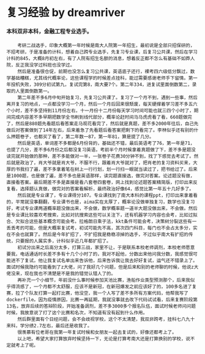 # 复习经验 by dreamriver

#### 本科双非本科，金融工程专业选手。

		考研二战选手，印象大概第一年时候是南大人院第一年招生，最初说是全部只招保研的，不招考研，于是准备的计科，想着自己跨专业选手，先复习专业课，后复习公共课，然后在学习计科的845，大概8月初左右，有了人院有招生名额的消息，想着反正都不怎么有基础不如莽人院，反正我没学过科班也没学过。
		然后是准备很仓促，前期也没怎么复习公共课，英语底子还行，裸考四六级低分飘过，数学基础糟糕，尤其线代概率论，这些课程学的时候差点挂科，能过需要感谢老师手下留情。第一年投机失败，309分初试第九，复试完第8，南大要7个。第二年334，进复试里面倒数第二，录取的人里面倒数第一。
		第二年差不多6月中旬开始复习，先复习公共课了。复习了一个月不到，遇到一些事，然后离开复习的地点，一点都没学习一个月，然后一个月后回来很颓废，每天硬撑着学习差不多五六个小时，差不多坚持到11月份左右，十一月份十二月份每天学习时间可能也就三四个小时了，期间完成内容差不多早期把数学全书刷到线代部分，概率论赶时间马马虎虎看了看，660题做完了，然后是880题先看题后看答案走马观花看完了，然后就是真题，差不多2000年往后，自己先做后对答案做到了14年左右，后来着急了先看题后看答案把剩下的看完了。李林似乎还有别的什么押题卷子，也都买了看了，第二年数一87，第一年81，算是提了几分。
		然后是英语，单词差不多都是6月份背的，基础还不错，最后英语考了76，第一年是71，也提了几分，差不多6月份之后都没复习英语，考前半个月时候拿着真题做了下，差不多是题没读完就开始做的那种，差不多能做对一半，一张卷子花费30分钟不到，找了下感觉去考试了。然后就是政治了，肖大爷就是肖大爷，不服不行，跟着肖大爷就对了，把肖老的复习资料买来，大厚的书我扫了遍，差不多拿着笔在树上一行行划，划一行扫一眼就当读过了，把书给过了。后来是1000题，也是做了遍，差不多也是英语那样，读完题直接选，做完对答案。论述题没有做，直接看答案。最后期差不多是直接是看八套卷四套卷，网上找到论述题答案精简版，打印出来反复看，选择题认真做，做完对的答案看解析，最终政治好像64，感觉比第一年五十几好多了。
		然后就是专业课了，专业课得分107。专业课找到了南大本科的课程ppt，打印出来拿着看的，平常就没事翻翻，专业课书也是，aima实在太厚了，概率论没做单独复习，数学也没复习好，考试专业课两道概率题没做出来，不会做，数学概率题一道半大题没做出来，不会做。然后是专业课比较喜欢考搜索，比如对抗搜索这些可以关注下，还有机器学习内容也会考，比如过拟合、欠拟合这些基本概念可能会考。拉格朗日乘子法，kkt条件可能会考，决策树分裂这些有一丢丢考的可能，但是大概率复试考，初试可能先不高，其次四门科目，每门也不会占太多分，实在不会也就算了。然后是今年扩招了，不扩招我是稳稳凉掉的选手，不过似乎南大有扩招的传统，只要报的人属实多，计科似乎近几年都扩招了。
		初试分出来之后高分太多，打算三战，家里不让，于是联系本校老师调剂，本校老师愿意要我，电话通话时长差不多有十几个小时了的，我对不起他，分数出来他问我分数，我感觉很可能进不了复试，他让我复试名单出来告诉他，后来告诉我让我去好好复试，运气还不错录上了。面试时候我隐约可能看到了z大佬，问了我好几个问题，但是后来和别的老师聊的时候，他说z大佬没来，现在我也不清楚是不是我的错觉认错人了的。
		再补充一个小细节，年前没什么事时候参加天池比赛，渔船作业类型预测那个，后来我似乎得流感了，一个月都不太舒服，应该不是新冠，在新冠爆发之前应该好了的，100多名进了复赛，拉了个队友打算一起打比赛，他没空，我一个人写了差不多所有方案代码，他帮我写了dockerfile。因为疫情原因，比赛一再延期，我就没事就去改下代码试试看，后来复赛阶段第13名，放弃后续的答辩阶段，开始准备调剂，差不多3000多个报名队伍，面试时候老师问问题时候，我故意说了打了这个比赛和名次，不知道有没有起到什么作用。
		然后群里面有个日经问题，会不会歧视学校，这个不太清楚，我双非跨考，挂科七八九十来科，学分绩2.7左右，最后还是收我了。
		很羡慕有位老哥在我第一年复试时候和女朋友一起去复试的，好像还都考上了。
		以上吧，希望大家打算放弃时候坚持一下，无论是打算考南大还是打算换别的学校，说不定就考上了呢。